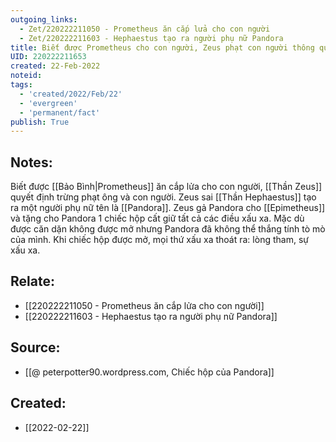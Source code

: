 ```yaml
---
outgoing_links:
  - Zet/220222211050 - Prometheus ăn cắp lửa cho con người
  - Zet/220222211603 - Hephaestus tạo ra người phụ nữ Pandora
title: Biết được Prometheus cho con người, Zeus phạt con người thông qua Pandora
UID: 220222211653
created: 22-Feb-2022
noteid:
tags:
  - 'created/2022/Feb/22'
  - 'evergreen'
  - 'permanent/fact'
publish: True
---
```

## Notes:
Biết được [[Bảo Bình|Prometheus]] ăn cắp lửa cho con người, [[Thần Zeus]] quyết định trừng phạt ông và con người. Zeus sai [[Thần Hephaestus]] tạo ra một người phụ nữ tên là [[Pandora]]. Zeus gả Pandora cho [[Epimetheus]] và tặng cho Pandora 1 chiếc hộp cất giữ tất cả các điều xấu xa. Mặc dù được căn dặn không được mở nhưng Pandora đã không thể thắng tính tò mò của mình. Khi chiếc hộp được mở, mọi thứ xấu xa thoát ra: lòng tham, sự xấu xa.

## Relate:
- [[220222211050 - Prometheus ăn cắp lửa cho con người]]
- [[220222211603 - Hephaestus tạo ra người phụ nữ Pandora]]

## Source:
- [[@ peterpotter90.wordpress.com, Chiếc hộp của Pandora]]





## Created:
- [[2022-02-22]]
